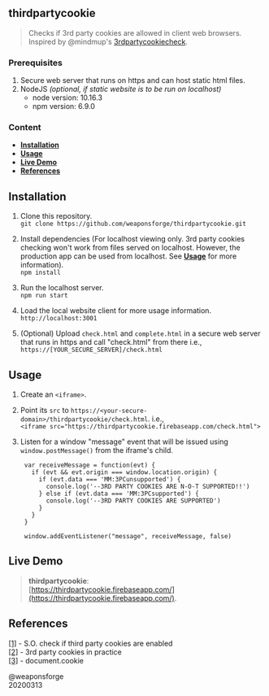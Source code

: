 ## thirdpartycookie

> Checks if 3rd party cookies are allowed in client web browsers.  
> Inspired by @mindmup's [3rdpartycookiecheck](https://github.com/mindmup/3rdpartycookiecheck).


### Prerequisites

1. Secure web server that runs on https and can host static html files.
2. NodeJS *(optional, if static website is to be run on localhost)*
	- node version: 10.16.3
	- npm version: 6.9.0


### Content

- [**Installation**](#installation)
- [**Usage**](#usage)
- [**Live Demo**](#demo)
- [**References**](#references)



## Installation

1. Clone this repository.  
`git clone https://github.com/weaponsforge/thirdpartycookie.git`

2. Install dependencies (For localhost viewing only. 3rd party cookies checking won't work from files served on localhost. However, the production app can be used from localhost. See [**Usage**]() for more information).   
`npm install`

3. Run the localhost server.  
`npm run start`

4. Load the local website client for more usage information.  
`http://localhost:3001`

5. (Optional) Upload `check.html` and `complete.html` in a secure web server that runs in https and call
"check.html" from there i.e., `https://[YOUR_SECURE_SERVER]/check.html`


## Usage

1. Create an `<iframe>`.
2. Point its `src` to `https://<your-secure-domain>/thirdpartycookie/check.html`. i.e.,   
`<iframe src="https://thirdpartycookie.firebaseapp.com/check.html">`
3. Listen for a window "message" event that will be issued using `window.postMessage()` from the iframe's child.  

		var receiveMessage = function(evt) {
		  if (evt && evt.origin === window.location.origin) {
		    if (evt.data === 'MM:3PCunsupported') {
		      console.log('--3RD PARTY COOKIES ARE N-O-T SUPPORTED!!')
		    } else if (evt.data === 'MM:3PCsupported') {
		      console.log('--3RD PARTY COOKIES ARE SUPPORTED')
		    }
		  }
		}

		window.addEventListener("message", receiveMessage, false)


## Live Demo


> **thirdpartycookie**:   
> [https://thirdpartycookie.firebaseapp.com/](https://thirdpartycookie.firebaseapp.com/).



## References

[[1]](https://stackoverflow.com/questions/3550790/check-if-third-party-cookies-are-enabled) - S.O. check if third party cookies are enabled  
[[2]](https://blog.zok.pw/web/2015/10/21/3rd-party-cookies-in-practice/) - 3rd party cookies in practice  
[[3]](https://javascript.info/cookie) - document.cookie


@weaponsforge  
20200313